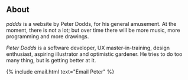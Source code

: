 ## About

_pddds_ is a website by Peter Dodds, for his general amusement. At the
moment, there is not a lot; but over time there will be more music,
more programming and more drawings.

_Peter Dodds_ is a software developer, UX master-in-training, design
enthusiast, aspiring illustrator and optimistic gardener. He tries to
do too many thing, but is getting better at it.

{% include email.html text="Email Peter" %}
